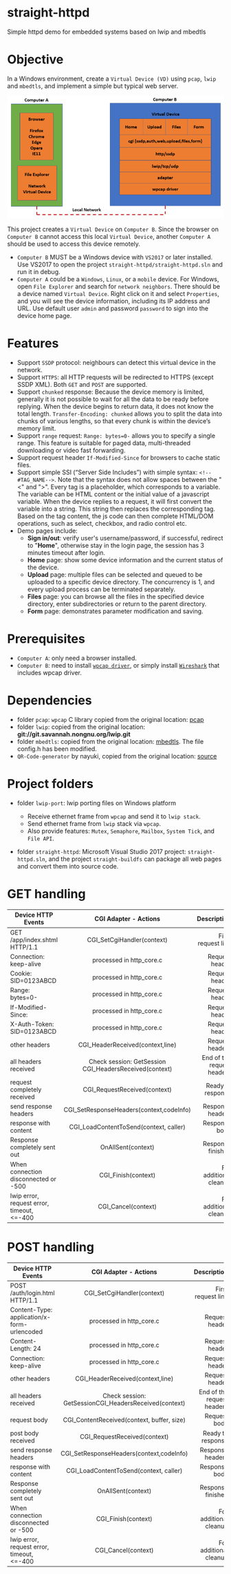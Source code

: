 # straight-httpd

Simple httpd demo for embedded systems based on lwip and mbedtls

# Objective

In a Windows environment, create a `Virtual Device (VD)` using `pcap`, `lwip` and `mbedtls`, and implement a simple but typical web server.

![stack](/stack.png)

This project creates a `Virtual Device` on `Computer B`. Since the browser on `Computer B` cannot access this local `Virtual Device`, another `Computer A` should be used to access this device remotely. 
* `Computer B` MUST be a Windows device with `VS2017` or later installed. Use VS2017 to open the project `straight-httpd/straight-httpd.sln` and run it in debug.
* `Computer A` could be a `Windows`, `Linux`, or a `mobile` device. For Windows, open `File Explorer` and search for `network neighbors`. There should be a device named `Virtual Device`. Right click on it and select `Properties`, and you will see the device information, including its IP address and URL. Use default user `admin` and password `password` to sign into the device home page.

# Features

* Support `SSDP` protocol: neighbours can detect this virtual device in the network.
* Support `HTTPS`: all HTTP requests will be redirected to HTTPS (except SSDP XML). Both `GET` and `POST` are supported.
* Support `chunked` response: Because the device memory is limited, generally it is not possible to wait for all the data to be ready before replying. When the device begins to return data, it does not know the total length. `Transfer-Encoding: chunked` allows you to split the data into chunks of various lengths, so that every chunk is within the device’s memory limit.
* Support `range` request: `Range: bytes=0-` allows you to specify a single range. This feature is suitable for paged data, multi-threaded downloading or video fast forwarding.
* Support request header `If-Modified-Since` for browsers to cache static files.
* Support simple SSI (“Server Side Includes”) with simple syntax: `<!--#TAG_NAME-->`. Note that the syntax does not allow spaces between the "<" and ">". Every tag is a placeholder, which corresponds to a variable. The variable can be HTML content or the initial value of a javascript variable. When the device replies to a request, it will first convert the variable into a string. This string then replaces the corresponding tag. Based on the tag content, the js code can then complete HTML/DOM operations, such as select, checkbox, and radio control etc.
* Demo pages include:
  * **Sign in/out**: verify user's username/password, if successful, redirect to "**Home**", otherwise stay in the login page, the session has 3 minutes timeout after login.
  * **Home** page:  show some device information and the current status of the device.
  * **Upload** page: multiple files can be selected and queued to be uploaded to a specific device directory. The concurrency is 1, and every upload process can be terminated separately.
  * **Files** page: you can browse all the files in the specified device directory, enter subdirectories or return to the parent directory.
  * **Form** page: demonstrates parameter modification and saving.

#	Prerequisites

* `Computer A`: only need a browser installed.
* `Computer B`: need to install [`wpcap driver`](https://www.winpcap.org/), or simply install [`Wireshark`](https://www.wireshark.org/) that includes wpcap driver.

# Dependencies

* folder `pcap`: `wpcap` C library copied from the original location: [pcap](https://nmap.org/npcap/dist/npcap-sdk-1.04.zip)
* folder `lwip`: copied from the original location: **git://git.savannah.nongnu.org/lwip.git**
* folder `mbedtls`: copied from the original location: [mbedtls](https://github.com/ARMmbed/mbedtls.git). The file config.h has been modified.
* `QR-Code-generator` by nayuki, copied from the original location: [source](https://github.com/nayuki/QR-Code-generator/tree/a6ef65d237628a03dee3ae1df592df9a3359204d/javascript)

# Project folders

* folder `lwip-port`: lwip porting files on Windows platform
  * Receive ethernet frame from `wpcap` and send it to `lwip stack`.
  * Send ethernet frame from `lwip` stack via `wpcap`.
  * Also provide features: `Mutex`, `Semaphore`, `Mailbox`, `System Tick`, and `File API`.

* folder `straight-httpd`: Microsoft Visual Studio 2017 project: `straight-httpd.sln`, and the project `straight-buildfs` can package all web pages and convert them into source code.

# GET handling

| Device HTTP Events | CGI Adapter - Actions | Description |
| ------------ |:-------------:| -------------:|
| GET /app/index.shtml HTTP/1.1 |	CGI_SetCgiHandler(context)	| First request line |
| Connection: keep-alive	| processed in http_core.c | Request header  |
| Cookie: SID=0123ABCD	| processed in http_core.c	| Request header |
| Range: bytes=0-	| processed in http_core.c	| Request header |
| If-Modified-Since: | processed in http_core.c	| Request header |
| X-Auth-Token: SID=0123ABCD	| processed in http_core.c	| Request header |
| other headers	| CGI_HeaderReceived(context,line)		| Request headers |
| all headers received	| Check session: GetSession CGI_HeadersReceived(context)	| End of the request headers	|
| request completely received		| CGI_RequestReceived(context)		| Ready to response  |
| send response headers		| CGI_SetResponseHeaders(context,codeInfo)		| Response headers	| 
| response with content		| CGI_LoadContentToSend(context, caller)		| Response body	| 
| Response completely sent out		| OnAllSent(context)		| Response finished	|  
| When connection disconnected or -500		| CGI_Finish(context)		| For additional cleanup	|  
| lwip error, request error, timeout, <=-400		| CGI_Cancel(context)		| For additional cleanup	|  

# POST handling

| Device HTTP Events | CGI Adapter - Actions | Description |
| ------------ |:-------------:| -------------:|
| POST /auth/login.html HTTP/1.1	| CGI_SetCgiHandler(context)	| First request line	| 
| Content-Type: application/x-form-urlencoded	| processed in http_core.c	| Request header	| 
| Content-Length: 24	| processed in http_core.c	| Request header	| 
| Connection: keep-alive	| processed in http_core.c	|	Request header |  
| other headers	| CGI_HeaderReceived(context,line)		| Request header	| 
| all headers received	| Check session: GetSessionCGI_HeadersReceived(context)	| End of the request headers	| 
| request body	| CGI_ContentReceived(context, buffer, size)	| Request body	| 
| post body received	| CGI_RequestReceived(context)	| Ready to response	| 	
| send response headers	| CGI_SetResponseHeaders(context,codeInfo)	| Response headers	| 
| response with content	| CGI_LoadContentToSend(context, caller)	| Response body	| 
| Response completely sent out	| OnAllSent(context)		| Response finished	| 
| When connection disconnected or -500	| CGI_Finish(context)		| For additional cleanup	| 
| lwip error, request error, timeout, <=-400	| CGI_Cancel(context)		| For additional cleanup	| 
